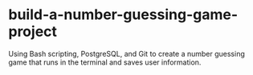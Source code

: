 # build-a-number-guessing-game-project
Using Bash scripting, PostgreSQL, and Git to create a number guessing game that runs in the terminal and saves user information.
